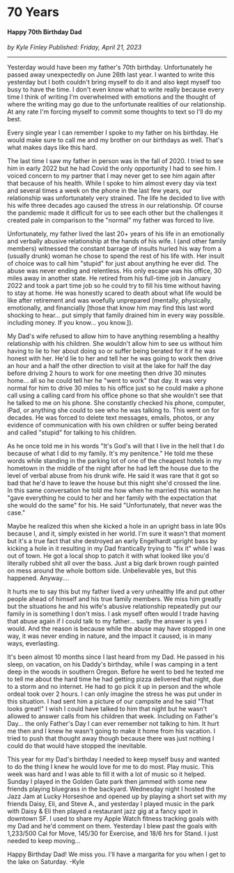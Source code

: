 # 70 Years
#### Happy 70th Birthday Dad

*<div class="article-meta-data"> by <span class="article-meta-author" itemprop="author">Kyle Finley</span> Published: <time itemprop="pubdate" datetime="4/21/2023">Friday, April 21, 2023</time></div>*

---

Yesterday would have been my father's 70th birthday. Unfortunately he passed away unexpectedly on June 26th last year. I wanted to write this yesterday but I both couldn't bring myself to do it and also kept myself too busy to have the time. I don't even know what to write really because every time I think of writing I'm overwhelmed with emotions and the thought of where the writing may go due to the unfortunate realities of our relationship. At any rate I'm forcing myself to commit some thoughts to text so I'll do my best.

Every single year I can remember I spoke to my father on his birthday. He would make sure to call me and my brother on our birthdays as well. That's what makes days like this hard.

The last time I saw my father in person was in the fall of 2020. I tried to see him in early 2022 but he had Covid the only opportunity I had to see him. I voiced concern to my partner that I may never get to see him again after that because of his health. While I spoke to him almost every day via text and several times a week on the phone in the last few years, our relationship was unfortunately very strained. The life he decided to live with his wife three decades ago caused the stress in our relationship. Of course the pandemic made it difficult for us to see each other but the challenges it created pale in comparison to the "normal" my father was forced to live.

Unfortunately, my father lived the last 20+ years of his life in an emotionally and verbally abusive relationship at the hands of his wife. I (and other family members) witnessed the constant barrage of insults hurled his way from a (usually drunk) woman he chose to spend the rest of his life with. Her insult of choice was to call him "stupid" for just about anything he ever did. The abuse was never ending and relentless. His only escape was his office, 30 miles away in another state. He retired from his full-time job in January 2022 and took a part time job so he could try to fill his time without having to stay at home. He was honestly scared to death about what life would be like after retirement and was woefully unprepared (mentally, physically, emotionally, and financially [those that know him may find this last word shocking to hear... put simply that family drained him in every way possible. including money. If you know... you know.]).

My Dad's wife refused to allow him to have anything resembling a healthy relationship with his children. She wouldn't allow him to see us without him having to lie to her about doing so or suffer being berated for it if he was honest with her. He'd lie to her and tell her he was going to work then drive an hour and a half the other direction to visit at the lake for half the day before driving 2 hours to work for one meeting then drive 30 minutes home... all so he could tell her he "went to work" that day. It was very normal for him to drive 30 miles to his office just so he could make a phone call using a calling card from his office phone so that she wouldn't see that he talked to me on his phone. She constantly checked his phone, computer, iPad, or anything she could to see who he was talking to. This went on for decades. He was forced to delete text messages, emails, photos, or any evidence of communication with his own children or suffer being berated and called "stupid" for talking to his children.

As he once told me in his words "It's God's will that I live in the hell that I do because of what I did to my family. It's my penitence." He told me these words while standing in the parking lot of one of the cheapest hotels in my hometown in the middle of the night after he had left the house due to the level of verbal abuse from his drunk wife. He said it was rare that it got so bad that he'd have to leave the house but this night she'd crossed the line. In this same conversation he told me how when he married this woman he "gave everything he could to her and her family with the expectation that she would do the same" for his. He said "Unfortunately, that never was the case."

Maybe he realized this when she kicked a hole in an upright bass in late 90s because I, and it, simply existed in her world. I'm sure it wasn't that moment but it's a true fact that she destroyed an early Engelhardt upright bass by kicking a hole in it resulting in my Dad frantically trying to "fix it" while I was out of town. He got a local shop to patch it with what looked like you'd literally rubbed shit all over the bass. Just a big dark brown rough painted on mess around the whole bottom side. Unbelievable yes, but this happened.  Anyway....

It hurts me to say this but my father lived a very unhealthy life and put other people ahead of himself and his true family members. We miss him greatly but the situations he and his wife's abusive relationship repeatedly put our family in is something I don't miss. I ask myself often would I trade having that abuse again if I could talk to my father... sadly the answer is yes I would. And the reason is because while the abuse may have stopped in one way, it was never ending in nature, and the impact it caused, is in many ways, everlasting.

It's been almost 10 months since I last heard from my Dad. He passed in his sleep, on vacation, on his Daddy's birthday, while I was camping in a tent deep in the woods in southern Oregon. Before he went to bed he texted me to tell me about the hard time he had getting pizza delivered that night, due to a storm and no internet. He had to go pick it up in person and the whole ordeal took over 2 hours. I can only imagine the stress he was put under in this situation. I had sent him a picture of our campsite and he said "That looks great!" I wish I could have talked to him that night but he wasn't allowed to answer calls from his children that week. Including on Father's Day... the only Father's Day I can ever remember not talking to him. It hurt me then and I knew he wasn't going to make it home from his vacation. I tried to push that thought away though because there was just nothing I could do that would have stopped the inevitable.

This year for my Dad's birthday I needed to keep myself busy and wanted to do the thing I knew he would love for me to do most. Play music. This week was hard and I was able to fill it with a lot of music so it helped. Sunday I played in the Golden Gate park then jammed with some new friends playing bluegrass in the backyard. Wednesday night I hosted the Jazz Jam at Lucky Horseshoe and opened up by playing a short set with my friends Daisy, Eli, and Steve A., and yesterday I played music in the park with Daisy & Eli then played a restaurant jazz gig at a fancy spot in downtown SF. I used to share my Apple Watch fitness tracking goals with my Dad and he'd comment on them. Yesterday I blew past the goals with  1,233/500 Cal for Move, 145/30 for Exercise, and 18/6 hrs for Stand. I just needed to keep moving...

Happy Birthday Dad! We miss you. I'll have a margarita for you when I get to the lake on Saturday.
-Kyle

